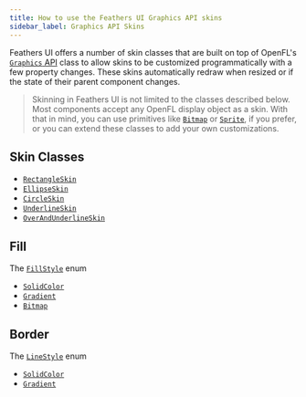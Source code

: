 ```yaml
---
title: How to use the Feathers UI Graphics API skins
sidebar_label: Graphics API Skins
---
```


Feathers UI offers a number of skin classes that are built on top of OpenFL's [`Graphics` API](https://api.openfl.org/openfl/display/Graphics.html) class to allow skins to be customized programmatically with a few property changes. These skins automatically redraw when resized or if the state of their parent component changes.

> Skinning in Feathers UI is not limited to the classes described below. Most components accept any OpenFL display object as a skin. With that in mind, you can use primitives like [`Bitmap`](https://api.openfl.org/openfl/display/Bitmap.html) or [`Sprite`](https://api.openfl.org/openfl/display/Sprite.html), if you prefer, or you can extend these classes to add your own customizations.

## Skin Classes

- [`RectangleSkin`](https://api.feathersui.com/current/feathers/skins/RectangleSkin.html)
- [`EllipseSkin`](https://api.feathersui.com/current/feathers/skins/EllipseSkin.html)
- [`CircleSkin`](https://api.feathersui.com/current/feathers/skins/CircleSkin.html)
- [`UnderlineSkin`](https://api.feathersui.com/current/feathers/skins/UnderlineSkin.html)
- [`OverAndUnderlineSkin`](https://api.feathersui.com/current/feathers/skins/OverAndUnderlineSkin.html)

## Fill

The [`FillStyle`](https://api.feathersui.com/current/feathers/graphics/FillStyle.html) enum

- [`SolidColor`](https://api.feathersui.com/current/feathers/graphics/FillStyle.html#SolidColor)
- [`Gradient`](https://api.feathersui.com/current/feathers/graphics/FillStyle.html#Gradient)
- [`Bitmap`](https://api.feathersui.com/current/feathers/graphics/FillStyle.html#Bitmap)

## Border

The [`LineStyle`](https://api.feathersui.com/current/feathers/graphics/LineStyle.html) enum

- [`SolidColor`](https://api.feathersui.com/current/feathers/graphics/LineStyle.html#SolidColor)
- [`Gradient`](https://api.feathersui.com/current/feathers/graphics/LineStyle.html#Gradient)
